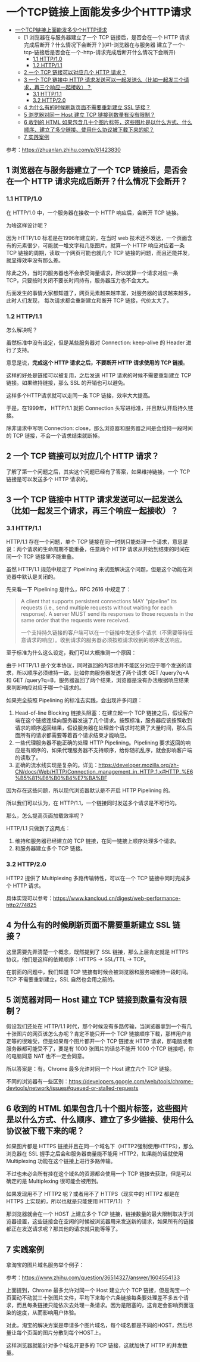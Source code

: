 # 一个TCP链接上面能发多少个HTTP请求

* [一个TCP链接上面能发多少个HTTP请求](#一个tcp链接上面能发多少个http请求)
  * [1 浏览器在与服务器建立了一个 TCP 链接后，是否会在一个 HTTP 请求完成后断开？什么情况下会断开？](#1-浏览器在与服务器 建立了一个-tcp-链接后是否会在一个-http-请求完成后断开什么情况下会断开)
    * [1\.1 HTTP/1\.0](#11-http10)
    * [1\.2 HTTP/1\.1](#12-http11)
  * [2 一个 TCP 链接可以对应几个 HTTP 请求？](#2-一个-tcp-链接可以对应几个-http-请求)
  * [3 一个 TCP 链接中 HTTP 请求发送可以一起发送么（比如一起发三个请求，再三个响应一起接收）？](#3-一个-tcp-链接中-http-请求发送可以一起发送么比如一起发三个请求再三个响应一起接收)
    * [3\.1 HTTP/1\.1](#31-http11)
    * [3\.2 HTTP/2\.0](#32-http20)
  * [4 为什么有的时候刷新页面不需要重新建立 SSL 链接？](#4-为什么有的时候刷新页面不需要重新建立-ssl-链接)
  * [5 浏览器对同一 Host 建立 TCP 链接到数量有没有限制？](#5-浏览器对同一-host-建立-tcp-链接到数量有没有限制)
  * [6 收到的 HTML 如果包含几十个图片标签，这些图片是以什么方式、什么顺序、建立了多少链接、使用什么协议被下载下来的呢？](#6-收到的-html-如果包含几十个图片标签这些图片是以什么方式什么顺序建立了多少链接使用什么协议被下载下来的呢)
  * [7 实践案例](#7-实践案例)

参考：https://zhuanlan.zhihu.com/p/61423830

## 1 浏览器在与服务器建立了一个 TCP 链接后，是否会在一个 HTTP 请求完成后断开？什么情况下会断开？

### 1.1 HTTP/1.0 

在 HTTP/1.0 中，一个服务器在接收一个 HTTP 响应后，会断开 TCP 链接。

为啥这样设计呢？

因为 HTTP/1.0 标准是在1996年建立的，在当时 web 技术还不发达，一个页面含有的元素很少，可能就一堆文字和几张图片。就算一个 HTTP 响应对应着一条 TCP 链接的周期，读取一个网页可能也就几个 TCP 链接的问题，而且还能并发，就显得效率没有那么差。

除此之外，当时的服务器也不会承受海量请求，所以就算一个请求对应一条 TCP，只要按时关闭不要长时间持有，服务器压力也不会太大。

后面发生的事情大家都知道了，网页元素越来越丰富，对服务器的请求越来越多，此时人们发现，
每次请求都会重新建立和断开 TCP 链接，代价太大了。

### 1.2 HTTP/1.1

怎么解决呢？

虽然标准中没有设定，但是某些服务器对 Connection: keep-alive 的 Header 进行了支持。

意思是说，**完成这个 HTTP 请求之后，不要断开 HTTP 请求使用的 TCP 链接**。

这样的好处是链接可以被复用，之后发送 HTTP 请求的时候不需要重新建立 TCP 链接。如果维持链接，那么 SSL 的开销也可以避免。

这样多个HTTP请求就可以走同一条 TCP 链接，效率大大提高。

于是，在1999年， HTTP/1.1 就把 Connection 头写进标准，并且默认开启持久链接。

除非请求中写明 Connection: close，那么浏览器和服务器之间是会维持一段时间的 TCP 链接，不会一个请求结束就断掉。

## 2 一个 TCP 链接可以对应几个 HTTP 请求？

了解了第一个问题之后，其实这个问题已经有了答案，如果维持链接，一个 TCP 链接是可以发送多个 HTTP 请求的。

## 3 一个 TCP 链接中 HTTP 请求发送可以一起发送么（比如一起发三个请求，再三个响应一起接收）？

### 3.1 HTTP/1.1

HTTP/1.1 存在一个问题，单个 TCP 链接在同一时刻只能处理一个请求，意思是说：两个请求的生命周期不能重叠，任意两个 HTTP 请求从开始到结束的时间在同一个 TCP 链接里不能重叠。

虽然 HTTP/1.1 规范中规定了 Pipelining 来试图解决这个问题，但是这个功能在浏览器中默认是关闭的。

先来看一下 Pipelining 是什么，RFC 2616 中规定了：

> A client that supports persistent connections MAY "pipeline" its requests (i.e., send multiple requests without waiting for each response). A server MUST send its responses to those requests in the same order that the requests were received.
>
> 一个支持持久链接的客户端可以在一个链接中发送多个请求（不需要等待任意请求的响应）。收到请求的服务器必须按照请求收到的顺序发送响应。

至于标准为什么这么设定，我们可以大概推测一个原因：

由于 HTTP/1.1 是个文本协议，同时返回的内容也并不能区分对应于哪个发送的请求，所以顺序必须维持一致。比如你向服务器发送了两个请求 GET /query?q=A 和 GET /query?q=B，服务器返回了两个结果，浏览器是没有办法根据响应结果来判断响应对应于哪一个请求的。

如果完全按照 Pipelining 的标准去实践，会出现许多问题：

1. Head-of-line Blocking 链接头阻塞：在建立起一个 TCP 链接之后，假设客户端在这个链接连续向服务器发送了几个请求。按照标准，服务器应该按照收到请求的顺序返回结果，假设服务器在处理首个请求时花费了大量时间，那么后面所有的请求都需要等着首个请求结束才能响应。
2. 一些代理服务器不能正确的处理 HTTP Pipelining。Pipelining 要求返回的响应是有顺序的，如果代理服务器不支持顺序，给你随机乱序，就会影响客户端的读取了。
2. 正确的流水线实现是复杂的。详见：https://developer.mozilla.org/zh-CN/docs/Web/HTTP/Connection_management_in_HTTP_1.x#HTTP_%E6%B5%81%E6%B0%B4%E7%BA%BF

因为存在这些问题，所以现代浏览器默认是不开启 HTTP Pipelining 的。

所以我们可以认为，在 HTTP/1.1，一个链接同时发送多个请求是不可行的。

那么，怎么提高页面加载效率呢？

HTTP/1.1 只做到了这两点：

1. 维持和服务器已经建立的 TCP 链接，在同一链接上顺序处理多个请求。
2. 和服务器建立多个 TCP 链接。

### 3.2 HTTP/2.0

HTTP2 提供了 Multiplexing 多路传输特性，可以在一个 TCP 链接中同时完成多个 HTTP 请求。

具体实现可以参考：https://www.kancloud.cn/digest/web-performance-http2/74825

## 4 为什么有的时候刷新页面不需要重新建立 SSL 链接？

这里需要先弄清楚一个概念，既然提到了 SSL 链接，那么上层肯定就是 HTTPS 协议，他们是这样的依赖顺序：HTTPS -> SSL/TTL -> TCP。

在前面的问题中，我们知道 TCP 链接有时候会被浏览器和服务端维持一段时间。TCP 不需要重新建立，SSL 自然也会用之前的。

## 5 浏览器对同一 Host 建立 TCP 链接到数量有没有限制？

假设我们还处在 HTTP/1.1 时代，那个时候没有多路传输，当浏览器拿到一个有几十张图片的网页该怎么办呢？肯定不能只开一个 TCP 链接顺序下载，那样用户肯定等的很难受，但是如果每个图片都开一个 TCP 链接发 HTTP 请求，那电脑或者服务器都可能受不了，要是有 1000 张图片的话总不能开 1000 个TCP 链接吧，你的电脑同意 NAT 也不一定会同意。

所以答案是：有。Chrome 最多允许对同一个 Host 建立六个 TCP 链接。

不同的浏览器有一些区别：https://developers.google.com/web/tools/chrome-devtools/network/issues#queued-or-stalled-requests

## 6 收到的 HTML 如果包含几十个图片标签，这些图片是以什么方式、什么顺序、建立了多少链接、使用什么协议被下载下来的呢？

如果图片都是 HTTPS 链接并且在同一个域名下（HTTP2强制使用HTTPS），那么浏览器在 SSL 握手之后会和服务器商量能不能用 HTTP2，如果能的话就使用 Multiplexing 功能在这个链接上进行多路传输。

不过也未必会所有挂在这个域名的资源都会使用一个 TCP 链接去获取，但是可以确定的是 Multiplexing 很可能会被用到。

如果发现用不了 HTTP2 呢？或者用不了 HTTPS（现实中的 HTTP2 都是在 HTTPS 上实现的，所以也就是只能使用 HTTP/1.1）？

那浏览器就会在一个 HOST 上建立多个 TCP 链接，链接数量的最大限制取决于浏览器设置，这些链接会在空闲的时候被浏览器用来发送新的请求，如果所有的链接都正在发送请求呢？那其他的请求就只能等等了。

## 7 实践案例

拿淘宝的图片域名服务举个例子：

参考：https://www.zhihu.com/question/36514327/answer/1604554133

上面提到，Chrome 最多允许对同一个 Host 建立六个 TCP 链接，但是淘宝一个页面动不动就三十张图片文件，平均下来每个六条链接每条要处理差不多五个请求，而且每条链接只能依次去处理一条请求。因为是阻塞的，这肯定会影响页面渲染的速度，从而影响用户体验。

对此，淘宝的解决方案是申请多个图片域名，每个域名都是不同的HOST，然后尽量让每个页面的图片分散到每个HOST上。

这样浏览器就能针对多个域名开更多的 TCP 链接，这就加快了 HTTP 的并发数量。
